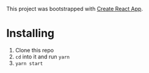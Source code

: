 This project was bootstrapped with [Create React App](https://github.com/facebookincubator/create-react-app).

# Installing
1. Clone this repo
2. `cd` into it and run `yarn`
3. `yarn start`
